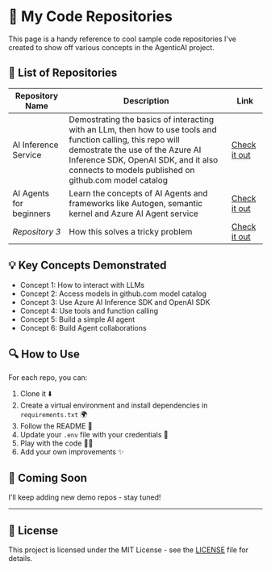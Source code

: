 # 🚀 My Code Repositories

This page is a handy reference to cool sample code repositories I've created to show off various concepts in the AgenticAI project.

## 📂 List of Repositories

| Repository Name | Description |  Link |
|-----------------|-------------|------|
| AI Inference Service | Demostrating the basics of interacting with an LLm, then how to use tools and function calling, this repo will demostrate the use of the Azure AI Inference SDK, OpenAI SDK, and it also connects to models published on github.com model catalog |  [Check it out](https://github.com/mutazag/misc/tree/master/ai-inference-service) |
| AI Agents for beginners| Learn the concepts of AI Agents and frameworks like Autogen, semantic kernel and Azure AI Agent service | [Check it out](https://github.com/microsoft/ai-agents-for-beginners.git) |
| *Repository 3* | How this solves a tricky problem |  [Check it out](#) |

## 💡 Key Concepts Demonstrated

- Concept 1: How to interact with LLMs
- Concept 2: Access models in github.com model catalog
- Concept 3: Use Azure AI Inference SDK and OpenAI SDK
- Concept 4: Use tools and function calling
- Concept 5: Build a simple AI agent
- Concept 6: Build Agent collaborations

## 🔍 How to Use

For each repo, you can:
1. Clone it ⬇️
2. Create a virtual environment and install dependencies in `requirements.txt` 🌍
3. Follow the README 📖
4. Update your `.env` file with your credentials 🔑
5. Play with the code 👨‍💻
6. Add your own improvements ✨

## 🔮 Coming Soon

I'll keep adding new demo repos - stay tuned!

---

## 📜 License

This project is licensed under the MIT License - see the [LICENSE](LICENSE) file for details.